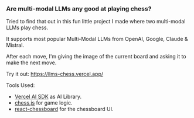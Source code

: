### Are multi-modal LLMs any good at playing chess?

Tried to find that out in this fun little project I made where two multi-modal LLMs play chess.

It supports most popular Multi-Modal LLMs from OpenAI, Google, Claude & Mistral.

After each move, I'm giving the image of the current board and asking it to make the next move.

Try it out: https://llms-chess.vercel.app/

Tools Used:

- [Vercel AI SDK](https://sdk.vercel.ai/) as AI Library.
- [chess.js](https://github.com/jhlywa/chess.js) for game logic.
- [react-chessboard](https://github.com/Clariity/react-chessboard) for the chessboard UI.
